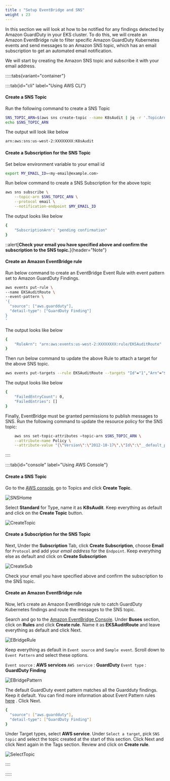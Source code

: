 ```yaml
---
title : "Setup EventBridge and SNS"
weight : 23
---
```


In this section we will look at how to be notified for any findings detected by Amazon GuardDuty in your EKS cluster. To do this, we will create an Amazon EventBridge rule to filter specific Amazon GuardDuty Kubernetes events and send messages to an Amazon SNS topic, which has an email subscription to get an automated email notification.

We will start by creating the Amazon SNS topic and subscribe it with your email address.


:::::tabs{variant="container"}

::::tab{id="cli" label="Using AWS CLI"}

#### Create a SNS Topic

Run the following command to create a SNS Topic

```bash
SNS_TOPIC_ARN=$(aws sns create-topic --name K8sAudit | jq -r '.TopicArn')
echo $SNS_TOPIC_ARN
```
The output will look like below

```bash
arn:aws:sns:us-west-2:XXXXXXXX:K8sAudit
```

#### Create a Subscription for the SNS Topic

Set below environment variable to your email id

```bash
export MY_EMAIL_ID=<my-email@example.com>
```

Run below command to create a SNS Subscription for the above topic

```bash
aws sns subscribe \
    --topic-arn $SNS_TOPIC_ARN \
    --protocol email \
    --notification-endpoint $MY_EMAIL_ID
```
The output looks like below

```bash
{
    "SubscriptionArn": "pending confirmation"
}
```

::alert[**Check your email you have specified above and confirm the subscription to the SNS topic.**]{header="Note"}

#### Create an Amazon EventBridge rule

Run below command to create an EventBridge Event Rule with event pattern set to Amazon GuardDuty Findings.

```bash
aws events put-rule \
--name EKSAuditRoute \
--event-pattern \
'{
  "source": ["aws.guardduty"],
  "detail-type": ["GuardDuty Finding"]
}
'
```
The output looks like below
```bash
{
    "RuleArn": "arn:aws:events:us-west-2:XXXXXXXX:rule/EKSAuditRoute"
}
```

Then run below command to update the above Rule to attach a target for the above SNS topic.

```bash
aws events put-targets --rule EKSAuditRoute --targets "Id"="1","Arn"="$SNS_TOPIC_ARN"
```

The output looks like below

```bash
{
    "FailedEntryCount": 0,
    "FailedEntries": []
}
```

Finally, EventBridge must be granted permissions to publish messages to SNS. Run the following command to update the resource policy for the SNS topic:

```bash
    aws sns set-topic-attributes —topic-arn $SNS_TOPIC_ARN \
    --attribute-name Policy \
    --attribute-value "{\"Version\":\"2012-10-17\",\"Id\":\"__default_policy_ID\",\"Statement\":[{\"Sid\":\"__default_statement_ID\",\"Effect\":\"Allow\",\"Principal\":{\"AWS\":\"*\"},\"Action\":[\"SNS:GetTopicAttributes\",\"SNS:SetTopicAttributes\",\"SNS:AddPermission\",\"SNS:RemovePermission\",\"SNS:DeleteTopic\",\"SNS:Subscribe\",\"SNS:ListSubscriptionsByTopic\",\"SNS:Publish\"],\"Resource\":\"$SNS_TOPIC_ARN\"}, {\"Sid\":\"PublishEventsToMyTopic\",\"Effect\":\"Allow\",\"Principal\":{\"Service\":\"events.amazonaws.com\"},\"Action\":\"sns:Publish\",\"Resource\":\"$SNS_TOPIC_ARN\"}]}"
```

::::

::::tab{id="console" label="Using AWS Console"}

#### Create a SNS Topic

Go to the [AWS console](console.aws.amazon.com/sns/v3), go to Topics and click **Create Topic**.

![SNSHome](/static/images/detective-controls/SNSHome.png)

Select **Standard** for Type, name it as **K8sAudit**. Keep everything as default and click on the **Create Topic** button.

![CreateTopic](/static/images/detective-controls/CreateTopic.png)

#### Create a Subscription for the SNS Topic

Next, Under the **Subscription** Tab, click **Create Subscription**, choose **Email** for `Protocol` and add your *email address* for the `Endpoint`. Keep everything else as default and click on **Create Subscription**

![CreateSub](/static/images/detective-controls/CreateSub.png)

Check your email you have specified above and confirm the subscription to the SNS topic.

#### Create an Amazon EventBridge rule

Now, let’s create an Amazon EventBridge rule to catch GuardDuty Kubernetes findings and route the messages to the SNS topic.

Search and go to the [Amazon EventBridge Console](console.aws.amazon.com/events). Under **Buses** section, click on **Rules** and click **Create rule**. Name it as **EKSAuditRoute** and leave everything as default and click Next.

![EBridgeRule](/static/images/detective-controls/EBridgeRule.png)

Keep everything as default in `Event source` and `Sample event`. Scroll down to `Event Pattern` and select these options.

`Event source` : **AWS services**
`AWS service` : **GuardDuty**
`Event type` : **GuardDuty Finding**


![EBridgePattern](/static/images/detective-controls/EBridgePattern.png)


The default GuardDuty event pattern matches all the Guardduty findings. Keep it default. You can find more information about Event Pattern rules [here](https://docs.aws.amazon.com/eventbridge/latest/userguide/eb-event-patterns.html)
. Click Next.


```bash
{
  "source": ["aws.guardduty"],
  "detail-type": ["GuardDuty Finding"]
}
```

Under Target types, select **AWS service**. Under `Select a target`, pick `SNS topic` and select the topic created at the start of this section. Click Next and click Next again in the Tags section. Review and click on **Create rule**.

![SelectTopic](/static/images/detective-controls/SelectTopic.png)


::::

:::::





